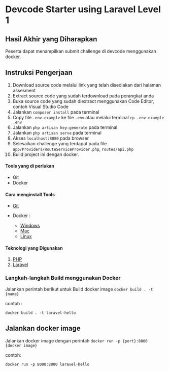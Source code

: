 # Devcode Starter using Laravel Level 1

## Hasil Akhir yang Diharapkan

Peserta dapat menampilkan submit challenge di devcode menggunakan docker.

## Instruksi Pengerjaan

1. Download source code melalui link yang telah disediakan dari halaman assesment
2. Extract source code yang sudah terdownload pada perangkat anda
3. Buka source code yang sudah diextract menggunakan Code Editor, contoh Visual Studio Code
4. Jalankan `composer install` pada terminal
5. Copy file `.env.example` ke file `.env` atau melalui terminal `cp .env.example .env`
6. Jalankan `php artisan key:generate` pada terminal
7. Jalankan `php artisan serve` pada terminal
8. Akses `localhost:8080` pada browser
9. Selesaikan challenge yang terdapat pada file `app/Providers/RouteServiceProvider.php`, `routes/api.php`
10. Build project ini dengan docker.

#### Tools yang di perlukan

- Git
- Docker 

#### Cara menginstall Tools

- [Git](https://git-scm.com/book/en/v2/Getting-Started-Installing-Git)

- Docker : 
    - [Windows](https://docs.docker.com/desktop/install/windows-install/)
    - [Mac](https://docs.docker.com/desktop/install/mac-install/)
    - [Linux](https://docs.docker.com/desktop/install/linux-install/)

#### Teknologi yang Digunakan

1. [PHP](https://www.php.net/)
2. [Laravel](https://laravel.com/)

### Langkah-langkah Build menggunakan Docker
Jalankan perintah berikut untuk Build docker image  `docker build . -t {name}`

contoh :
```
docker build . -t laravel-hello
```
## Jalankan docker image
Jalankan docker image dengan perintah `docker run -p {port}:8000 {docker image}`

contoh: 
```
docker run -p 8000:8000 laravel-hello
```